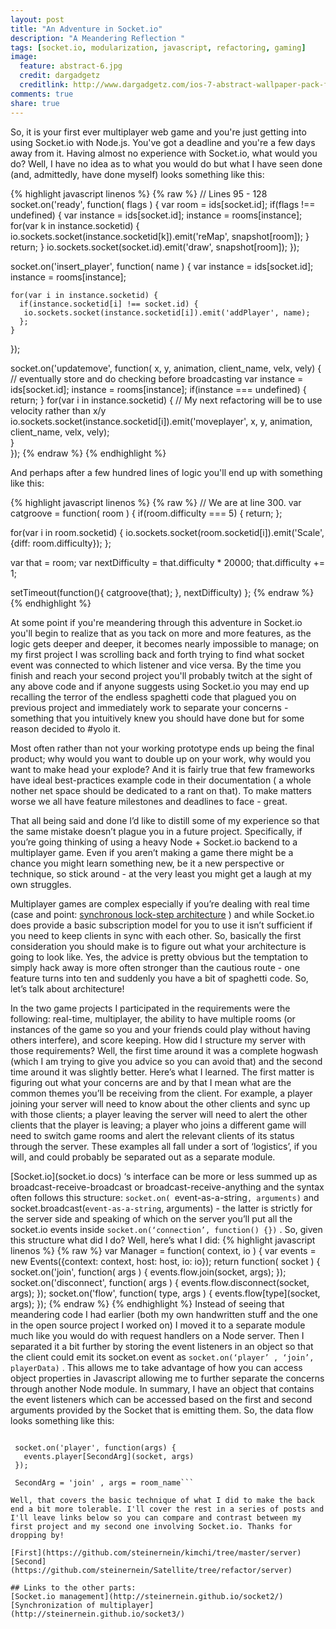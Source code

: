 ```yaml
---
layout: post
title: "An Adventure in Socket.io"
description: "A Meandering Reflection "
tags: [socket.io, modularization, javascript, refactoring, gaming]
image:
  feature: abstract-6.jpg
  credit: dargadgetz
  creditlink: http://www.dargadgetz.com/ios-7-abstract-wallpaper-pack-for-iphone-5-and-ipod-touch-retina/
comments: true
share: true
---
```


So,  it is your first ever multiplayer web game and you're just getting into using Socket.io with Node.js. You've got a deadline and you're a few days away from it. Having almost no experience with Socket.io, what would you do? Well, I have no idea as to what you would do but what I have seen done (and, admittedly, have done myself) looks something like this: 

{% highlight javascript linenos %}
{% raw %}
// Lines 95 - 128
 socket.on('ready', function( flags ) {
   var room = ids[socket.id];
   if(flags !== undefined) {
     var instance = ids[socket.id];
         instance = rooms[instance];
    for(var k in instance.socketid) { 
       io.sockets.socket(instance.socketid[k]).emit('reMap', snapshot[room]);
    }
    return;
   }
   io.sockets.socket(socket.id).emit('draw', snapshot[room]);
 });
  
 socket.on('insert_player', function( name ) {
   var instance = ids[socket.id];
       instance = rooms[instance];

    for(var i in instance.socketid) {
      if(instance.socketid[i] !== socket.id) {
       io.sockets.socket(instance.socketid[i]).emit('addPlayer', name);
      };
    }
 });

  socket.on('updatemove', function( x, y, animation, client_name, velx, vely) { // eventually store and do checking before broadcasting
  	var instance = ids[socket.id];
        instance = rooms[instance];
    if(instance === undefined) {
      return;
    }
    for(var i in instance.socketid) { // My next refactoring will be to use velocity rather than x/y
        io.sockets.socket(instance.socketid[i]).emit('moveplayer', x, y, animation, client_name, velx, vely);	  
  	}                                
  });
{% endraw %}
{% endhighlight %}

And perhaps after a few hundred lines of logic you'll end up with something like this: 

{% highlight javascript linenos %}
{% raw %}
// We are at line 300.
var catgroove = function( room ) {
  if(room.difficulty === 5) {
    return;
  };
  
  for(var i in room.socketid) {
      io.sockets.socket(room.socketid[i]).emit('Scale', {diff: room.difficulty});
    };

  var that = room; 
  var nextDifficulty = that.difficulty * 20000;
  that.difficulty += 1; 

  setTimeout(function(){
    catgroove(that);
  }, nextDifficulty)
};
{% endraw %}
{% endhighlight %}

At some point if you're meandering through this adventure in Socket.io you'll begin to realize that as you tack on more and more features, as the logic gets deeper and deeper, it becomes nearly impossible to manage; on my first project I was scrolling back and forth trying to find what socket event was connected to which listener and vice versa. By the time you finish and reach your second project you'll probably twitch at the sight of any above code and if anyone suggests using Socket.io you may end up recalling the terror of the endless spaghetti code that plagued you on previous project and immediately work to separate your concerns - something that you intuitively knew you should have done but for some reason decided to #yolo it. 

Most often rather than not your working prototype ends up being the final product; why would you want to double up on your work, why would you want to make head your explode? And it is fairly true that few frameworks have ideal best-practices example code in their documentation ( a whole nother net space should be dedicated to a rant on that). To make matters worse we all have feature milestones and deadlines to face - great. 

That all being said and done I’d like to distill some of my experience so that the same mistake doesn’t plague you in a future project. Specifically, if you’re going thinking of using a heavy Node + Socket.io backend to a multiplayer game. Even if you aren’t making a game there might be a chance you might learn something new, be it a new perspective or technique, so stick around - at the very least you might get a laugh at my own struggles. 

Multiplayer games are complex especially if you’re dealing with real time (case and point: [synchronous lock-step architecture](http://www.altdevblogaday.com/2011/07/09/synchronous-rts-engines-and-a-tale-of-desyncs/) ) and while Socket.io does provide a basic subscription model for you to use it isn’t sufficient if you need to keep clients in sync with each other. So, basically the first consideration you should make is to figure out what your architecture is going to look like. Yes, the advice is pretty obvious but the temptation to simply hack away is more often stronger than the cautious route - one feature turns into ten and suddenly you have a bit of spaghetti code. So, let’s talk about architecture! 

In the two game projects I participated in the requirements were the following: real-time, multiplayer, the ability to have multiple rooms (or instances of the game so you and your friends could play without having others interfere), and score keeping.  How did I structure my server with those requirements? Well, the first time around it was a complete hogwash (which I am trying to give you advice so you can avoid that) and the second time around it was slightly better. Here’s what I learned. The first matter is figuring out what your concerns are and by that I mean what are the common themes you’ll be receiving from the client. For example, a player joining your server will need to know about the other clients and sync up with those clients; a player leaving the server will need to alert the other clients that the player is leaving; a player who joins a different game will need to switch game rooms and alert the relevant clients of its status through the server. These examples all fall under a sort of ‘logistics’, if you will, and could probably be separated out as a separate module. 

 [Socket.io](socket.io docs) ‘s interface can be more or less summed up as  broadcast-receive-broadcast or broadcast-receive-anything and the syntax often follows this structure: `socket.on( `event-as-a-string`, arguments)` and socket.broadcast(`event-as-a-string`, arguments) - the latter is strictly for the server side and speaking of which on the server you’ll put all the socket.io events inside `socket.on(‘connection’, function() {})` . So, given this structure what did I do? Well, here’s what I did: 
 {% highlight javascript linenos %}
{% raw %}
var Manager = function( context, io ) {
  var events = new Events({context: context, host: host, io: io});
  return function( socket ) {
    socket.on('join', function( args ) {
      events.flow.join(socket, args);
    });
    socket.on('disconnect', function( args ) {
      events.flow.disconnect(socket, args);
    });
    socket.on('flow', function( type, args ) {
      events.flow[type](socket, args);
    });
{% endraw %}
{% endhighlight %}
Instead of seeing that meandering code I had earlier (both my own handwritten stuff and the one in the open source project I worked on) I moved it to a separate module much like you would do with request handlers on a Node server. Then I separated it a bit further by storing the event listeners in an object so that the client could emit its socket.on event as `socket.on(‘player’ , ‘join’, playerData)` . This allows me to take advantage of how you can access object properties in Javascript allowing me to further separate the concerns through another Node module. In summary, I have an object that contains the event listeners which can be accessed based on the first and second arguments provided by the Socket that is emitting them. So, the data flow looks something like this: 

```socket.emit('player', 'join', room_name) --> 

 socket.on('player', function(args) {
   events.player[SecondArg](socket, args)
 });

 SecondArg = 'join' , args = room_name```

Well, that covers the basic technique of what I did to make the back end a bit more tolerable. I'll cover the rest in a series of posts and I'll leave links below so you can compare and contrast between my first project and my second one involving Socket.io. Thanks for dropping by!

[First](https://github.com/steinernein/kimchi/tree/master/server)
[Second](https://github.com/steinernein/Satellite/tree/refactor/server)

## Links to the other parts: 
[Socket.io management](http://steinernein.github.io/socket2/)
[Synchronization of multiplayer](http://steinernein.github.io/socket3/)